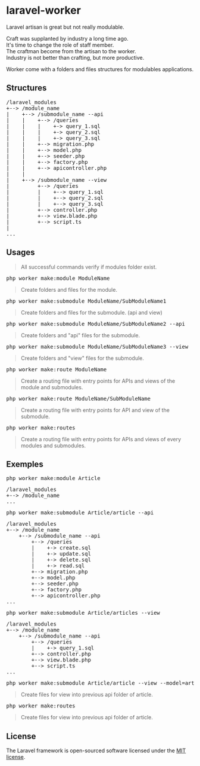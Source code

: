 # laravel-worker

Laravel artisan is great but not really modulable.

Craft was supplanted by industry a long time ago.\
It's time to change the role of staff member.\
The craftman become from the artisan to the worker.\
Industry is not better than crafting, but more productive.

Worker come with a folders and files structures for modulables applications.

## Structures

<pre>
/laravel_modules
+--> /module_name
|    +--> /submodule_name --api
|    |    +--> /queries
|    |    |    +-> query_1.sql
|    |    |    +-> query_2.sql
|    |    |    +-> query_3.sql
|    |    +--> migration.php
|    |    +--> model.php
|    |    +--> seeder.php
|    |    +--> factory.php
|    |    +--> apicontroller.php
|    |
|    +--> /submodule_name --view
|         +--> /queries
|         |    +--> query_1.sql
|         |    +--> query_2.sql
|         |    +--> query_3.sql
|         +--> controller.php
|         +--> view.blade.php
|         +--> script.ts
|
...
</pre>

## Usages

> All successful commands verify if modules folder exist.

<pre>php worker make:module ModuleName</pre>
> Create folders and files for the module.

<pre>php worker make:submodule ModuleName/SubModuleName1</pre>
> Create folders and files for the submodule. (api and view)

<pre>php worker make:submodule ModuleName/SubModuleName2 --api</pre>
> Create folders and "api" files for the submodule.

<pre>php worker make:submodule ModuleName/SubModuleName3 --view</pre>
> Create folders and "view" files for the submodule.

<pre>php worker make:route ModuleName</pre>
> Create a routing file with entry points for APIs and views of the module and submodules.

<pre>php worker make:route ModuleName/SubModuleName</pre>
> Create a routing file with entry points for API and view of the submodule.

<pre>php worker make:routes</pre>
> Create a routing file with entry points for APIs and views of every modules and submodules.

## Exemples

<pre>php worker make:module Article</pre>
<pre>
/laravel_modules
+--> /module_name
...
</pre>

<pre>php worker make:submodule Article/article --api</pre>
<pre>
/laravel_modules
+--> /module_name
    +--> /submodule_name --api
        +--> /queries
        |    +-> create.sql
        |    +-> update.sql
        |    +-> delete.sql
        |    +-> read.sql
        +--> migration.php
        +--> model.php
        +--> seeder.php
        +--> factory.php
        +--> apicontroller.php
...
</pre>

<pre>php worker make:submodule Article/articles --view</pre>
<pre>
/laravel_modules
+--> /module_name
    +--> /submodule_name --api
        +--> /queries
        |    +-> query_1.sql
        +--> controller.php
        +--> view.blade.php
        +--> script.ts
...
</pre>

<pre>php worker make:submodule Article/article --view --model=article</pre>
> Create files for view into previous api folder of article.

<pre>php worker make:routes</pre>
> Create files for view into previous api folder of article.

## License

The Laravel framework is open-sourced software licensed under the [MIT license](https://opensource.org/licenses/MIT).
